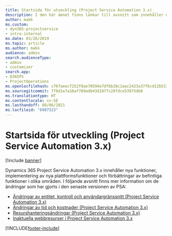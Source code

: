 ```yaml
---
title: Startsida för utveckling (Project Service Automation 3.x)
description: I den här ämnet finns länkar till avsnitt som innehåller utvecklingsinformation för Dynamics 365 Project Service Automation (PSA) version 3.x.
author: makk
ms.custom:
- dyn365-projectservice
- intro-internal
ms.date: 03/26/2019
ms.topic: article
ms.author: makk
audience: admin
search.audienceType:
- admin
- customizer
search.app:
- D365PS
- ProjectOperations
ms.openlocfilehash: c76faeecf252f0ae70594e7dfbb28c1aac2423a37f6cd12b53103dd7a493306e
ms.sourcegitcommit: 7f8d1e7a16af769adb43d1877c28fdce53975db8
ms.translationtype: HT
ms.contentlocale: sv-SE
ms.lasthandoff: 08/06/2021
ms.locfileid: "6987323"
---
```

# <a name="development-home-page-project-service-automation-3x"></a>Startsida för utveckling (Project Service Automation 3.x)

[!include [banner](../../includes/psa-now-project-operations.md)]

Dynamics 365 Project Service Automation 3.x innehåller nya funktioner, implementering av nya plattformsfunktioner och förbättringar av befintliga funktioner i olika områden. I följande avsnitt finns mer information om de ändringar som har gjorts i den senaste versionen av PSA:

- [Ändringar av entitet, kontroll och användargränssnitt (Project Service Automation 3.x)](../developer-guides/entity-changes-v3.x.md)
- [Ändringar av tid och kostnader (Project Service Automation 3.x)](../developer-guides/time-expense-changes-v3.x.md)
- [Resurshanteringsändringar (Project Service Automation 3.x)](../developer-guides/resource-management-changes-v3.x.md)
- [Inaktuella webbresurser i Project Service Automation 3.x](../developer-guides/web-resources-deprecated-v3.x.md)


[!INCLUDE[footer-include](../../includes/footer-banner.md)]